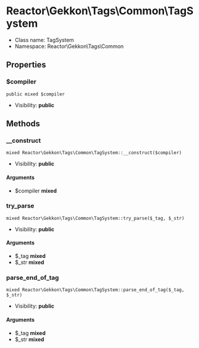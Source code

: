 Reactor\Gekkon\Tags\Common\TagSystem
===============






* Class name: TagSystem
* Namespace: Reactor\Gekkon\Tags\Common





Properties
----------


### $compiler

    public mixed $compiler





* Visibility: **public**


Methods
-------


### __construct

    mixed Reactor\Gekkon\Tags\Common\TagSystem::__construct($compiler)





* Visibility: **public**


#### Arguments
* $compiler **mixed**



### try_parse

    mixed Reactor\Gekkon\Tags\Common\TagSystem::try_parse($_tag, $_str)





* Visibility: **public**


#### Arguments
* $_tag **mixed**
* $_str **mixed**



### parse_end_of_tag

    mixed Reactor\Gekkon\Tags\Common\TagSystem::parse_end_of_tag($_tag, $_str)





* Visibility: **public**


#### Arguments
* $_tag **mixed**
* $_str **mixed**


